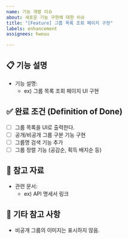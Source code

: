 ```yaml
---
name: 기능 개발 이슈
about: 새로운 기능 구현에 대한 이슈
title: "[Feature] 그룹 목록 조회 페이지 구현"
labels: enhancement
assignees: hwouu

---
```


## 📋 기능 설명

<!-- 구현하려는 기능을 간략하게 설명해주세요. -->
- 기능 설명:
  - ex) 그룹 목록 조회 페이지 UI 구현

## ✅ 완료 조건 (Definition of Done)

<!-- 해당 기능이 완료되었음을 알 수 있는 기준을 명확하게 기재해주세요. -->
- [ ] 그룹 목록을 UI로 출력한다.
- [ ] 공개/비공개 그룹 구분 기능 구현
- [ ] 그룹명 검색 기능 추가
- [ ] 그룹 정렬 기능 (공감순, 획득 배지순 등)

## 📑 참고 자료

<!-- 해당 이슈를 해결하기 위해 참고해야 할 외부 자료가 있다면 추가해주세요. -->
- 관련 문서:
  - ex) API 명세서 링크

## 🚨 기타 참고 사항

<!-- 개발 진행 시 주의해야 할 사항이나 추가적으로 고려해야 할 부분이 있다면 기재해주세요. -->
- 비공개 그룹의 이미지는 표시하지 않음.
